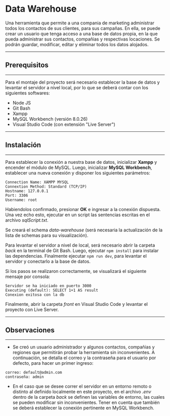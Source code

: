 # Data Warehouse

Una herramienta que permite a una compania de marketing administrar todos los contactos de sus clientes, para sus campañas. En ella, se puede crear un usuario que tenga acceso a una base de datos propia, en la que pueda administrar sus contactos, compañias y respectivas locaciones. Se podrán guardar, modificar, editar y eliminar todos los datos alojados.

---
## Prerequisitos
---
Para el montaje del proyecto será necesario establecer la base de datos y levantar el servidor a nivel local, por lo que se deberá contar con los siguientes softwares:

* Node JS
* Git Bash
* Xampp
* MySQL Workbench (versión 8.0.26)
* Visual Studio Code (con extensión "Live Server")

---
## Instalación
---

Para establecer la conexión a nuestra base de datos, inicializar **Xampp** y encender el módulo de MySQL.
Luego, inicializar **MySQL Workbench**, establecer una 
nueva conexión y disponer los siguientes parámetros:

```
Connection Name: XAMPP MYSQL
Connextion Method: Standard (TCP/IP)
Hostname: 127.0.0.1
Port: 3306
Username: root 
```
Habiendolos confirmado, presionar **OK** e ingresar a la conexión dispuesta.
Una vez echo esto, ejecutar en un script las sentencias escritas en el archivo *sqlScript.txt*. 

Se creará el schema 
*data-warehouse* (será necesaria la actualización de la lista de schemas para su visualización). 

Para levantar el servidor a nivel de local, será necesario abrir la carpeta
*back* en la terminal de Git Bash. Luego, ejecutar `npm install` 
para instalar las dependencias. Finalmente ejecutar `npm run dev`,
para levantar el servidor y conectarlo a la base de datos.

Si los pasos se realizaron correctamente,
se visualizará el siguiente mensaje por consola:

```
Servidor se ha iniciado en puerto 3000
Executing (default): SELECT 1+1 AS result
Conexion exitosa con la db
```

Finalmente, abrir la carpeta *front* en Visual Studio Code y levantar el proyecto con Live Server.

---
## Observaciones
---

* Se creó un usuario administrador y algunos contactos, compañias y regiones que permitirán probar la herramienta sin inconvenientes. A continuación, se detalla el correo y la contraseña para el usuario por defecto, para hacer un primer ingreso:

```
correo: default@admin.com
contraseña: admin

```

* En el caso que se desee correr el servidor en un entorno remoto o
distinto al definido localmente en este proyecto, en el archivo *.env* dentro de la carpeta *back* se definen las variables de entorno, las cuales se pueden modificar
sin inconvenientes. Tener en cuenta que también se deberá establecer la conexión pertinente en MySQL Workbench.

